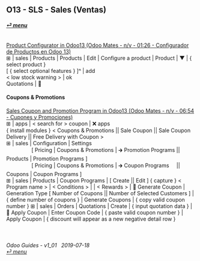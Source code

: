 ## O13 - SLS - Sales (Ventas)
#### [_&#x23CE; menu_](https://github.com/oldyguy/odoo-guides/blob/master/README.md)<br><br>

[Product Configurator in Odoo13 (Odoo Mates - n/v - 01:26 - Configurador de Productos en Odoo 13)](https://youtube.com/embed/W9Ncu2mwqHQ?autoplay=1&start=60&end=63&rel=0)<br>
&#x229E; | sales | Products | Products | Edit | Configure a product | Product | &#x25BC; | { select product }<br>
\[ { select optional features } \]&#x207F; | add<br>
\< low stock warning \> | ok<br>
Quotations | &#x1F4BE;

#### Coupons & Promotions

[Sales Coupon and Promotion Program in Odoo13 (Odoo Mates - n/v - 06:54 - Cupones y Promociones)](https://youtube.com/embed/JF5JYktZV3E?autoplay=1&start=60&end=63&rel=0)<br>
&#x229E; | apps | \< search for \> coupon | &#x274C; apps<br>
{ install modules } \< Coupons & Promotions || Sale Coupon || Sale Coupon Delivery || Free Delivery with Coupon \><br>
&#x229E; | sales | Configuration | Settings<br>
&nbsp;&nbsp;&nbsp;&nbsp;&nbsp;&nbsp;&nbsp;&nbsp;&nbsp;&nbsp;&nbsp;&nbsp;&nbsp;&nbsp;&nbsp;&nbsp;&nbsp;\[ Pricing | Coupons & Promotions | &#x1F872; Promotion Programs || Products | Promotion Programs \]<br>
&nbsp;&nbsp;&nbsp;&nbsp;&nbsp;&nbsp;&nbsp;&nbsp;&nbsp;&nbsp;&nbsp;&nbsp;&nbsp;&nbsp;&nbsp;&nbsp;&nbsp;\[ Pricing | Coupons & Promotions | &#x1F872; Coupon Programs &nbsp;&nbsp;&nbsp; || Coupons | Coupon Programs \]<br>
&#x229E; | sales | Products | Coupon Programs | \[ Create || Edit \]
{ capture } < Program name > | < Conditions > | <Validity > | < Rewards > | &#x1F4BE;
Generate Coupon | Generation Type \[ Number of Coupons || Number of Selected Customers \] | { define number of coupons } | Generate
Coupons | { copy valid coupon number }
&#x229E; | sales | Orders | Quotations | Create | { input quotation data } | &#x1F4BE;
Apply Coupon | Enter Coupon Code | { paste valid coupon number } | Apply Coupon | { discount will appear as a new negative detail row }

###### <br><br>Odoo Guides - v1_01 &nbsp; 2019-07-18<br>[_&#x23CE; menu_](https://github.com/oldyguy/odoo-guides/blob/master/README.md)<br><br>
